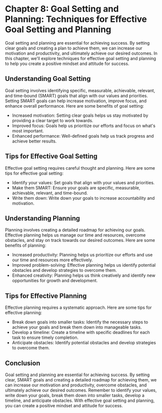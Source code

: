 Chapter 8: Goal Setting and Planning: Techniques for Effective Goal Setting and Planning
========================================================================================

Goal setting and planning are essential for achieving success. By setting clear goals and creating a plan to achieve them, we can increase our motivation and productivity, and ultimately achieve our desired outcomes. In this chapter, we'll explore techniques for effective goal setting and planning to help you create a positive mindset and attitude for success.

Understanding Goal Setting
--------------------------

Goal setting involves identifying specific, measurable, achievable, relevant, and time-bound (SMART) goals that align with our values and priorities. Setting SMART goals can help increase motivation, improve focus, and enhance overall performance. Here are some benefits of goal setting:

* Increased motivation: Setting clear goals helps us stay motivated by providing a clear target to work towards.
* Improved focus: Goals help us prioritize our efforts and focus on what's most important.
* Enhanced performance: Well-defined goals help us track progress and achieve better results.

Tips for Effective Goal Setting
-------------------------------

Effective goal setting requires careful thought and planning. Here are some tips for effective goal setting:

* Identify your values: Set goals that align with your values and priorities.
* Make them SMART: Ensure your goals are specific, measurable, achievable, relevant, and time-bound.
* Write them down: Write down your goals to increase accountability and motivation.

Understanding Planning
----------------------

Planning involves creating a detailed roadmap for achieving our goals. Effective planning helps us manage our time and resources, overcome obstacles, and stay on track towards our desired outcomes. Here are some benefits of planning:

* Increased productivity: Planning helps us prioritize our efforts and use our time and resources more effectively.
* Improved problem-solving: Effective planning helps us identify potential obstacles and develop strategies to overcome them.
* Enhanced creativity: Planning helps us think creatively and identify new opportunities for growth and development.

Tips for Effective Planning
---------------------------

Effective planning requires a systematic approach. Here are some tips for effective planning:

* Break down goals into smaller tasks: Identify the necessary steps to achieve your goals and break them down into manageable tasks.
* Develop a timeline: Create a timeline with specific deadlines for each task to ensure timely completion.
* Anticipate obstacles: Identify potential obstacles and develop strategies to overcome them.

Conclusion
----------

Goal setting and planning are essential for achieving success. By setting clear, SMART goals and creating a detailed roadmap for achieving them, we can increase our motivation and productivity, overcome obstacles, and ultimately achieve our desired outcomes. Remember to identify your values, write down your goals, break them down into smaller tasks, develop a timeline, and anticipate obstacles. With effective goal setting and planning, you can create a positive mindset and attitude for success.
